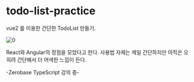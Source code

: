 # todo-list-practice

vue2 를 이용한 간단한 TodoList 만들기.

![0](https://user-images.githubusercontent.com/110772094/211157141-4ba3c174-3861-4f5f-9478-97e3749e70a6.PNG)


React와 Angular의 장점을 모았다고 한다.
사용법 자체는 제일 간단하지만 아직은 오히려 간단해서 더 어색한 느낌이 든다.

-Zerobase TypeScript 강의 중-
